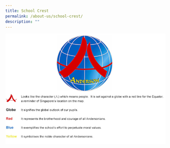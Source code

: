```yaml
---
title: School Crest
permalink: /about-us/school-crest/
description: ""
---
```

<img src="/images/schoolcrest.jpg">